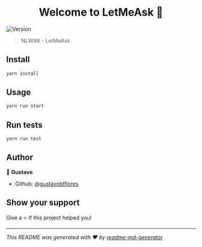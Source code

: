 <h1 align="center">Welcome to LetMeAsk 👋</h1>
<p>
  <img alt="Version" src="https://img.shields.io/badge/version-1.0.0-blue.svg?cacheSeconds=2592000" />
</p>

> NLW#6 - LetMeAsk

## Install

```sh
yarn install
```

## Usage

```sh
yarn run start
```

## Run tests

```sh
yarn run test
```

## Author

👤 **Gustavo**

* Github: [@gustavobtflores](https://github.com/gustavobtflores)

## Show your support

Give a ⭐️ if this project helped you!

***
_This README was generated with ❤️ by [readme-md-generator](https://github.com/kefranabg/readme-md-generator)_
